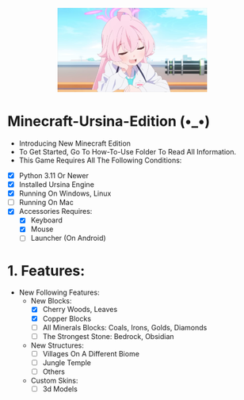 <p align="center">
  <picture>
    <source media="(prefers-color-scheme: dark)" srcset="contents/filters_quality(95)format(webp).png" style="border-radius=15px;">
    <source media="(prefers-color-scheme: light)" srcset="contents/filters_quality(95)format(webp).png" style="border-radius=15px;">
    <img width=60% alt="Shows a black logo in light color mode and a white one in dark color mode." src="contents/filters_quality(95)format(webp).png" style="border-radius=15px;">
  </picture>
</p> 

# Minecraft-Ursina-Edition (•_•)
- Introducing New Minecraft Edition
- To Get Started, Go To How-To-Use Folder To Read All Information.
- This Game Requires All The Following Conditions:
- [x] Python 3.11 Or Newer
- [x] Installed Ursina Engine
- [x] Running On Windows, Linux
- [ ] Running On Mac
- [x] Accessories Requires:
    - [x] Keyboard
    - [x] Mouse
    - [ ] Launcher (On Android)
# 1. Features:
- New Following Features:
   - New Blocks:
      - [x] Cherry Woods, Leaves
      - [x] Copper Blocks
      - [ ] All Minerals Blocks: Coals, Irons, Golds, Diamonds
      - [ ] The Strongest Stone: Bedrock, Obsidian
   - New Structures:
      - [ ] Villages On A Different Biome
      - [ ] Jungle Temple
      - [ ] Others
   - Custom Skins:
      - [ ] 3d Models
